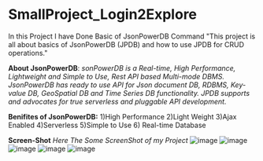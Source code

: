 # SmallProject_Login2Explore
In this Project I have Done Basic of JsonPowerDB Command
"This project is all about basics of JsonPowerDB (JPDB) and how to use JPDB for CRUD operations."

**About JsonPowerDB**:
		 *sonPowerDB is a Real-time, High Performance, Lightweight and Simple to Use, Rest API based Multi-mode DBMS. JsonPowerDB has ready to use API for Json document DB, RDBMS, Key-value DB, GeoSpatial DB and Time Series DB functionality. JPDB supports and advocates for true serverless and pluggable API development.*
		 
		 
**Benifites of JsonPowerDB:**
	1)High Performance
	2)Light Weight
	3)Ajax Enabled
	4)Serverless
	5)Simple to Use
	6) Real-time Database
	
**Screen-Shot**
*Here The Some ScreenShot of my Project*
![image](https://user-images.githubusercontent.com/60979845/176438701-6db300fe-42a1-4962-902e-1ca8a92db11d.png)
![image](https://user-images.githubusercontent.com/60979845/176438719-23440498-7620-487c-baf0-491057e7d28a.png)
![image](https://user-images.githubusercontent.com/60979845/176438735-9bfa6b84-8790-4ba4-8af3-9ec8c39e3c0b.png)
![image](https://user-images.githubusercontent.com/60979845/176438749-67ea1919-da02-4a33-8949-6dbea8a79efa.png)
![image](https://user-images.githubusercontent.com/60979845/176438964-c4497197-ba2a-47b3-bc3c-17fcf21388b7.png)


       
  
